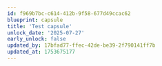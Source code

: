 ```yaml
---
id: f969b7bc-c614-412b-9f58-677d49ccac62
blueprint: capsule
title: 'Test capsule'
unlock_date: '2025-07-27'
early_unlock: false
updated_by: 17bfad77-ffec-42de-be39-2f790141ff7b
updated_at: 1753675177
---
```

